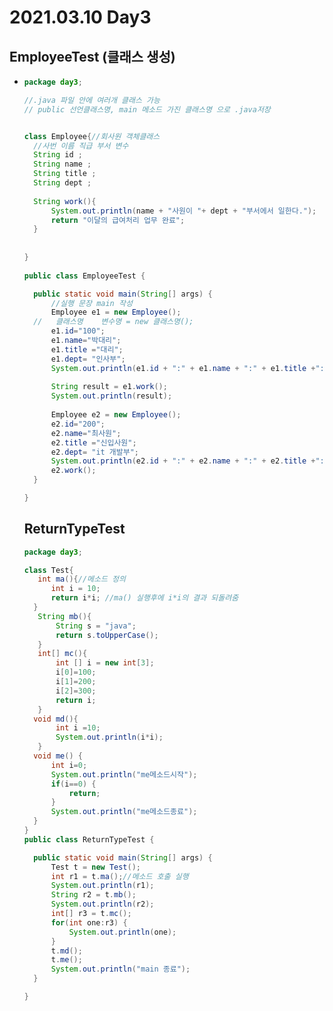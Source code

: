 # 2021.03.10 Day3

## EmployeeTest (클래스 생성)

* ```java
  package day3;
  
  //.java 파일 안에 여러개 클래스 가능
  // public 선언클래스명, main 메소드 가진 클래스명 으로 .java저장
  
  
  class Employee{//회사원 객체클래스
  	//사번 이름 직급 부서 변수
  	String id ;
  	String name ;
  	String title ;
  	String dept ;
  	
  	String work(){
  		System.out.println(name + "사원이 "+ dept + "부서에서 일한다.");
  		return "이달의 급여처리 업무 완료";
  	}
  	
  	
  }
	
  public class EmployeeTest {
  
  	public static void main(String[] args) {
  		//실행 문장 main 작성
  		Employee e1 = new Employee();
  	//   클래스명    변수명 = new 클래스명();
  		e1.id="100";
  		e1.name="박대리";
  		e1.title ="대리";
  		e1.dept= "인사부";
  		System.out.println(e1.id + ":" + e1.name + ":" + e1.title +":" + e1.dept);
  		
  		String result = e1.work();
  		System.out.println(result);
  		
  		Employee e2 = new Employee();
  		e2.id="200";
  		e2.name="최사원";
  		e2.title ="신입사원";
  		e2.dept= "it 개발부";
  		System.out.println(e2.id + ":" + e2.name + ":" + e2.title +":" + e2.dept);
  		e2.work();
  	}
  
  }
  ```
  
  ## ReturnTypeTest
  
  ```java
  package day3;
  
  class Test{
  	 int ma(){//메소드 정의
  		int i = 10;
  		return i*i; //ma() 실행후에 i*i의 결과 되돌려줌
  	}
  	 String mb(){
  		 String s = "java";
  		 return s.toUpperCase();
  	 }
  	 int[] mc(){
  		 int [] i = new int[3];
  		 i[0]=100;
  		 i[1]=200;
  		 i[2]=300;
  		 return i;
  	 }
  	void md(){
  		 int i =10;
  		 System.out.println(i*i);
  	 }
  	void me() {
  		int i=0;
  		System.out.println("me메소드시작");
  		if(i==0) {
  			return;
  		}
  		System.out.println("me메소드종료");
  	}
  }
  public class ReturnTypeTest {
  
  	public static void main(String[] args) {
  		Test t = new Test();
  		int r1 = t.ma();//메소드 호출 실행
  		System.out.println(r1);
  		String r2 = t.mb();
  		System.out.println(r2);
  		int[] r3 = t.mc();
  		for(int one:r3) {
  			System.out.println(one);
  		}
  		t.md();
  		t.me();
  		System.out.println("main 종료");
  	}
  
  }
  
  ```
  
  

